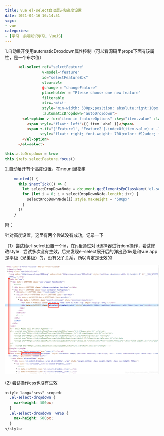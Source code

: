 ```yaml
---
title: vue el-select自动展开和高度设置
date: 2021-04-16 16:14:51
tags:
- vue
categories:
- [学习, 前端知识学习, VueJS]
---
```


1.自动展开使用automaticDropdown属性控制（可以看源码里props下面有该属性，是一个布尔值）

```html
      <el-select ref="selectFeature"
                 v-model="feature"
                 id="selectFeatureBox"
                 clearable
                 @change = "changeFeature"
                 placeholder = "Please choose one new feature"
                 filterable
                 size='mini'
                 style="min-width: 600px;position: absolute;right:10px;top:5px;"
                 :automaticDropdown="autoDropdown">
        <el-option v-for="item in featureOptions" :key="item.value" :label="item.label" :value="{value:item.value, label:item.label, urls:item.urls}">
          <span style="float: left">{{ item.label }}</span>
          <span v-if="['Feature1', 'Feature2'].indexOf(item.value) > -1 || item.urls.length > 0"
                style="float: right; font-weight: 700;color: #12adec; font-size: 12px;">Flag & Label</span>
        </el-option>
      </el-select>
```

```javascript
this.autoDropdown = true
this.$refs.selectFeature.focus()
```

2.自动展开有个高度设置，在mount里指定

```javascript
    mounted() {
      this.$nextTick(() => {
        let selectDropDownNode = document.getElementsByClassName('el-select-dropdown__wrap')
        for (let i = 0; i < selectDropDownNode.length; i++) {
          selectDropDownNode[i].style.maxHeight = '500px'
        }
      })
    }
```

附：

针对高度设置，这里有两个尝试没有成功，记录一下

（1）尝试给el-select设置一个id，在js里通过对id选择器进行dom操作，尝试修改style，尝试多次没有生效，后来发现el-select展开后的弹出层div是和vue app是平级（兄弟级）的，没有父子关系，所以肯定是无效的

![vue02](../../../../images/vue02.png)

(2) 尝试操作css也没有生效

```css
<style lang="scss" scoped>
  .el-select-dropdown {
    max-height: 500px;
  }
  .el-select-dropdown__wrap {
    max-height: 500px;
  }
</style>
```
